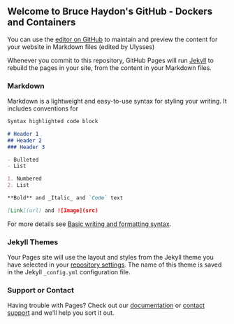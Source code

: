 ## Welcome to Bruce Haydon's GitHub - Dockers and Containers

You can use the [editor on GitHub][1] to maintain and preview the content for your website in Markdown files (edited by Ulysses)

Whenever you commit to this repository, GitHub Pages will run [Jekyll][2] to rebuild the pages in your site, from the content in your Markdown files.

### Markdown

Markdown is a lightweight and easy-to-use syntax for styling your writing. It includes conventions for

```markdown
Syntax highlighted code block

# Header 1
## Header 2
### Header 3

- Bulleted
- List

1. Numbered
2. List

**Bold** and _Italic_ and `Code` text

[Link](url) and ![Image](src)
```

For more details see [Basic writing and formatting syntax][3].

### Jekyll Themes

Your Pages site will use the layout and styles from the Jekyll theme you have selected in your [repository settings][4]. The name of this theme is saved in the Jekyll `_config.yml` configuration file.

### Support or Contact

Having trouble with Pages? Check out our [documentation][5] or [contact support][6] and we’ll help you sort it out.

[1]:	https://github.com/bhaydon/bhaydon.github.io/edit/main/README.md
[2]:	https://jekyllrb.com/
[3]:	https://docs.github.com/en/github/writing-on-github/getting-started-with-writing-and-formatting-on-github/basic-writing-and-formatting-syntax
[4]:	https://github.com/bhaydon/bhaydon.github.io/settings/pages
[5]:	https://docs.github.com/categories/github-pages-basics/
[6]:	https://support.github.com/contact